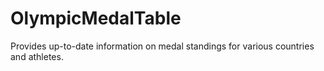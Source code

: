 # OlympicMedalTable

Provides up-to-date information on medal standings for various countries and athletes.

